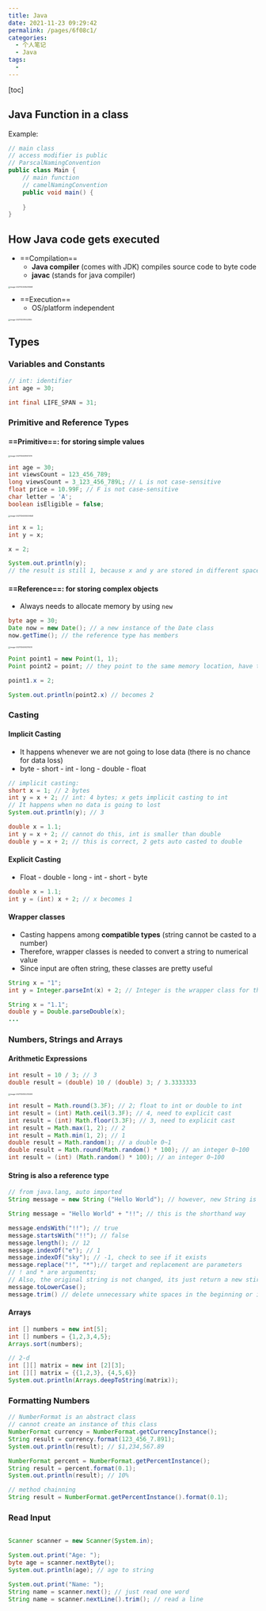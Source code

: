 ```yaml
---
title: Java
date: 2021-11-23 09:29:42
permalink: /pages/6f08c1/
categories:
  - 个人笔记
  - Java
tags:
  - 
---
```


[toc]


## Java Function in a class 



Example: 

```java
// main class
// access modifier is public
// ParscalNamingConvention
public class Main {
    // main function 
    // camelNamingConvention
    public void main() {
    
    } 
}
```



## How Java code gets executed 

-   ==Compilation== 
    -   **Java compiler** (comes with JDK) compiles source code to byte code
    -   **javac** (stands for java compiler)

<img src="https://cdn.jsdelivr.net/gh/Sunc4127/image-hosting/202111230954424.png" alt="image-20211123095419368" style="zoom:25%;" />

-   ==Execution==
    -   OS/platform independent

<img src="https://cdn.jsdelivr.net/gh/Sunc4127/image-hosting/202111251105218.png" alt="image-20211125110523165" style="zoom:25%;" />

## Types

### Variables and Constants

```java 
// int: identifier 
int age = 30;

int final LIFE_SPAN = 31;
```

### Primitive and Reference Types

#### ==Primitive==: for storing **simple values**

<img src="https://cdn.jsdelivr.net/gh/Sunc4127/image-hosting/202111260916441.png" alt="image-20211126091617379" style="zoom: 25%;" />

```java
int age = 30;
int viewsCount = 123_456_789;
long viewsCount = 3_123_456_789L; // L is not case-sensitive 
float price = 10.99F; // F is not case-sensitive 
char letter = 'A';
boolean isEligible = false; 
```



<img src="https://cdn.jsdelivr.net/gh/Sunc4127/image-hosting/202111260930911.png" alt="image-20211126093009848" style="zoom:25%;" />

```java
int x = 1;
int y = x;

x = 2; 

System.out.println(y); 
// the result is still 1, because x and y are stored in different space of memory, and they are completely independent of each other
```



#### ==Reference==: for storing **complex objects** 

-   Always needs to allocate memory by using `new` 

```java
byte age = 30; 
Date now = new Date(); // a new instance of the Date class
now.getTime(); // the reference type has members 
```



<img src="https://cdn.jsdelivr.net/gh/Sunc4127/image-hosting/202111260933511.png" alt="image-20211126093311474" style="zoom:25%;" />

```java
Point point1 = new Point(1, 1);
Point point2 = point; // they point to the same memory location, have the same address/reference   

point1.x = 2; 

System.out.println(point2.x) // becomes 2
```



### Casting

#### Implicit Casting

-   It happens whenever we are not going to lose data (there is no chance for data loss)
-   byte - short  - int - long - double - float

```java
// implicit casting: 
short x = 1; // 2 bytes 
int y = x + 2; // int: 4 bytes; x gets implicit casting to int
// It happens when no data is going to lost
System.out.println(y); // 3

double x = 1.1;
int y = x + 2; // cannot do this, int is smaller than double 
double y = x + 2; // this is correct, 2 gets auto casted to double  
```

#### Explicit Casting

-   Float - double - long - int - short - byte

```java
double x = 1.1;
int y = (int) x + 2; // x becomes 1
```

#### Wrapper classes

-   Casting happens among **compatible types** (string cannot be casted to a number)
-   Therefore, wrapper classes is needed to convert a string to numerical value
-   Since input are often string, these classes are pretty useful

```java
String x = "1";
int y = Integer.parseInt(x) + 2; // Integer is the wrapper class for the int primitive type

String x = "1.1";
double y = Double.parseDouble(x);
...
```



### Numbers, Strings and Arrays

#### Arithmetic Expressions

```java
int result = 10 / 3; // 3
double result = (double) 10 / (double) 3; / 3.3333333
```

<img src="https://cdn.jsdelivr.net/gh/Sunc4127/image-hosting/202111261022359.png" alt="image-20211126102210298" style="zoom:25%;" />

```java
int result = Math.round(3.3F); // 2; float to int or double to int
int result = (int) Math.ceil(3.3F); // 4, need to explicit cast
int result = (int) Math.floor(3.3F); // 3, need to explicit cast
int result = Math.max(1, 2); // 2
int result = Math.min(1, 2); // 1
double result = Math.random(); // a double 0~1
double result = Math.round(Math.random() * 100); // an integer 0~100
int result = (int) (Math.random() * 100); // an integer 0~100
```

#### String is also a reference type

```java
// from java.lang, auto imported
String message = new String ("Hello World"); // however, new String is redundent

String message = "Hello World" + "!!"; // this is the shorthand way

message.endsWith("!!"); // true
message.startsWith("!!"); // false
message.length(); // 12
message.indexOf("e"); // 1
message.indexOf("sky"); // -1, check to see if it exists
message.replace("!", "*");// target and replacement are parameters
// ! and * are arguments;
// Also, the original string is not changed, its just return a new stirng, because strings are immutable 
message.toLowerCase();
message.trim() // delete unnecessary white spaces in the beginning or in the end of the string
```

#### Arrays

```java
int [] numbers = new int[5];
int [] numbers = {1,2,3,4,5};
Arrays.sort(numbers);

// 2-d
int [][] matrix = new int [2][3];
int [][] matrix = {{1,2,3}, {4,5,6}}
System.out.println(Arrays.deepToString(matrix));

```



### Formatting Numbers

```java
// NumberFormat is an abstract class
// cannot create an instance of this class 
NumberFormat currency = NumberFormat.getCurrencyInstance();
String result = currency.format(123_456_7.891);
System.out.println(result); // $1,234,567.89

NumberFormat percent = NumberFormat.getPercentInstance();
String result = percent.format(0.1); 
System.out.println(result); // 10%

// method chainning 
String result = NumberFormat.getPercentInstance().format(0.1); 
```



### Read Input 

 ```java
 
 Scanner scanner = new Scanner(System.in);
 
 System.out.print("Age: ");
 byte age = scanner.nextByte();
 System.out.println(age); // age to string
 
 System.out.print("Name: ");
 String name = scanner.next(); // just read one word 
 String name = scanner.nextLine().trim(); // read a line
 ```


